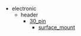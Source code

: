 * electronic
  * header
    * [30_pin](electronic/header/30_pin)
      * [surface_mount](electronic/header/30_pin/surface_mount)
